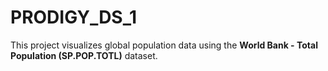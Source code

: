 # PRODIGY_DS_1
This project visualizes global population data using the **World Bank - Total Population (SP.POP.TOTL)** dataset.
